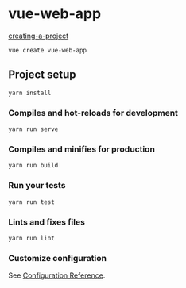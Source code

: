 # vue-web-app

[creating-a-project](https://cli.vuejs.org/zh/guide/creating-a-project.html#vue-create)

`vue create vue-web-app`

## Project setup
```
yarn install
```

### Compiles and hot-reloads for development
```
yarn run serve
```

### Compiles and minifies for production
```
yarn run build
```

### Run your tests
```
yarn run test
```

### Lints and fixes files
```
yarn run lint
```

### Customize configuration
See [Configuration Reference](https://cli.vuejs.org/config/).

